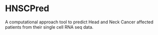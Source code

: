 # HNSCPred
A computational approach tool to predict Head and Neck Cancer affected patients from their single cell RNA seq data.
